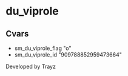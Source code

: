 # du_viprole

## Cvars

- sm_du_viprole_flag "o"
- sm_du_viprole_id "909788852959473664"


Developed by Trayz
